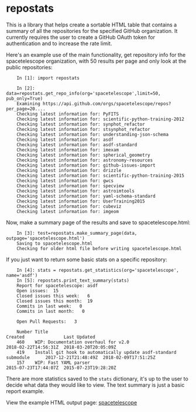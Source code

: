# repostats

This is a library that helps create a sortable HTML table that contains a summary of all the repositories for the specified GitHub organization. It currently requires the user to create a GitHub OAuth token for authentication and to increase the rate limit. 

Here's an example use of the main functionality, get repository info for the spacetelescope
organization, with 50 results per page and only look at the public repositories:

        In [1]: import repostats

        In [2]: data=repostats.get_repo_info(org='spacetelescope',limit=50, pub_only=True)
        Examining https://api.github.com/orgs/spacetelescope/repos?per_page=20....
        Checking latest information for: PyFITS
        Checking latest information for: scientific-python-training-2012
        Checking latest information for: synphot_refactor
        Checking latest information for: stsynphot_refactor
        Checking latest information for: understanding-json-schema
        Checking latest information for: asdf
        Checking latest information for: asdf-standard
        Checking latest information for: imexam
        Checking latest information for: spherical_geometry
        Checking latest information for: astronomy-resources
        Checking latest information for: github-issues-import
        Checking latest information for: drizzle
        Checking latest information for: scientific-python-training-2015
        Checking latest information for: gwcs
        Checking latest information for: specview
        Checking latest information for: astroimtools
        Checking latest information for: yaml-schema-standard
        Checking latest information for: UserTraining2015
        Checking latest information for: cubeviz
        Checking latest information for: imgeom

Now, make a summary page of the results and save to spacetelescope.html:

        In [3]: test=repostats.make_summary_page(data, outpage='spacetelescope.html')
        Saving to spacetelescope.html
        Checking for older html file before writing spacetelescope.html


If you just want to return some basic stats on a specific repository:

        In [4]: stats = repostats.get_statistics(org='spacetelescope', name='asdf')
        In [5]: repostats.print_text_summary(stats)
        Report for spacetelescope: asdf
        Open issues:  15
        Closed issues this week:   6
        Closed issues this month:  19
        Commits in last week:   0
        Commits in last month:   0

        Open Pull Requests:   3

        Number Title                                                                 Created               Last Updated          
        460    WIP: Documentation overhaul for v2.0                                  2018-02-22T14:56:31Z  2018-03-20T20:05:09Z  
        419    Install git hook to automatically update asdf-standard submodule      2017-12-21T21:48:49Z  2018-02-09T17:51:25Z  
        157    WIP: Fast YAML parser                                                 2015-07-23T17:44:07Z  2015-07-23T19:28:20Z  

There are more statistics saved to the `stats` dictionary, it's up to the user to decide what data they would like to view. The text summary is just a basic report example. 


View the example HTML output page: [spacetelescope](https://htmlpreview.github.io/?https://github.com/sosey/repostats/blob/master/spacetelescope.html)
